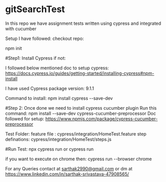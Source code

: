 # gitSearchTest

In this repo we have assignment tests written using cypress and integrated with cucumber

Setup I have followed: checkout repo:

npm init

#Step1: Install Cypress if not:

I followed below mentioned doc to setup cypress: https://docs.cypress.io/guides/getting-started/installing-cypress#npm-install

I have used Cypress package version: 9.1.1

Command to install: npm install cypress --save-dev

#Step 2: Once done we need to install cypress cucumber plugin Run this command: npm install --save-dev cypress-cucumber-preprocessor Doc followed for setup: https://www.npmjs.com/package/cypress-cucumber-preprocessor

Test Folder: feature file : cypress/integration/HomeTest.feature step definations: cypress/integration/HomeTest/steps.js

#Run Test: npx cypress run or cypress run

if you want to execute on chrome then: cypress run --browser chrome

For any Queries contact at sarthak2990@gmail.com or dm at https://www.linkedin.com/in/sarthak-srivastava-47908565/
